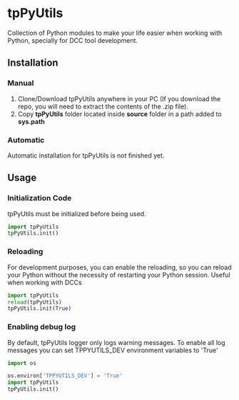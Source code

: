 # tpPyUtils

Collection of Python modules to make your life easier when working with Python, specially
for DCC tool development.

## Installation
### Manual
1. Clone/Download tpPyUtils anywhere in your PC (If you download the repo, you will need to extract
the contents of the .zip file).
2. Copy **tpPyUtils** folder located inside **source** folder in a path added to **sys.path**

### Automatic
Automatic installation for tpPyUtils is not finished yet.

## Usage

### Initialization Code
tpPyUtils must be initialized before being used.
```python
import tpPyUtils
tpPyUtils.init()
```

### Reloading
For development purposes, you can enable the reloading, so 
you can reload your Python without the necessity of restarting
your Python session. Useful when working with DCCs
```python
import tpPyUtils
reload(tpPyUtils)
tpPyUtils.init(True)
```


### Enabling debug log
By default, tpPyUtils logger only logs warning messages. To enable all log messages
you can set TPPYUTILS_DEV environment variables to 'True'
```python
import os

os.environ['TPPYUTILS_DEV'] = 'True'
import tpPyUtils
tpPyUtils.init()
```
